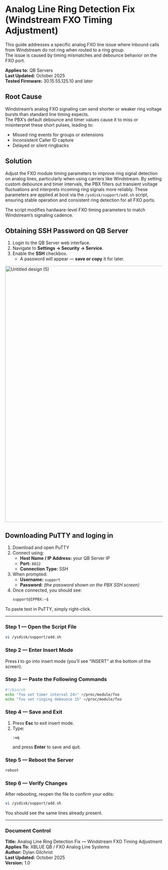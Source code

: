 # Analog Line Ring Detection Fix (Windstream FXO Timing Adjustment)

This guide addresses a specific analog FXO line issue where inbound calls from Windstream do not ring when routed to a ring group.  
The issue is caused by timing mismatches and debounce behavior on the FXO port.  

**Applies to:** QB Servers    
**Last Updated:** October 2025  
**Tested Firmware:** 30.15.55.125.10 and later

## Root Cause
Windstream’s analog FXO signaling can send shorter or weaker ring voltage bursts than standard line timing expects.  
The PBX’s default debounce and timer values cause it to miss or misinterpret these short pulses, leading to:
- Missed ring events for groups or extensions
- Inconsistent Caller ID capture
- Delayed or silent ringbacks

## Solution 
Adjust the FXO module timing parameters to improve ring signal detection on analog lines, particularly when using carriers like Windstream. By setting custom debounce and timer intervals, the PBX filters out transient voltage fluctuations and interprets incoming ring signals more reliably. These parameters are applied at boot via the `/ysdisk/support/add.sh` script, ensuring stable operation and consistent ring detection for all FXO ports.


The script modifies hardware-level FXO timing parameters to match Windstream’s signaling cadence.
## Obtaining SSH Password on QB Server
1. Login to the QB Server web interface.  
2. Navigate to **Settings → Security → Service**.  
3. Enable the **SSH** checkbox.  
   - A password will appear — **save or copy** it for later.  
<img width="1400" height="816" alt="Untitled design (5)" src="https://github.com/user-attachments/assets/6aec2683-56ac-4e65-a7d9-13946575bb5a" />



## Downloading PuTTY and loging in 
1. Download and open PuTTY
2. Connect using:  
   - **Host Name / IP Address:** your QB Server IP  
   - **Port:** `8022`  
   - **Connection Type:** SSH  
3. When prompted:  
   - **Username:** `support`  
   - **Password:** *(the password shown on the PBX SSH screen)*  
4. Once connected, you should see:  
   ```bash
   support@IPPBX:~$
   ```
To paste text in PuTTY, simply right-click.

---

### Step 1 — Open the Script File
```bash
vi /ysdisk/support/add.sh
```

### Step 2 — Enter Insert Mode
Press **i** to go into insert mode (you’ll see “INSERT” at the bottom of the screen).

### Step 3 — Paste the Following Commands
```bash
#!/bin/sh
echo "fxo set timer interval 24>" >/proc/module/fxo
echo "fxo set ringing debounce 15" >/proc/module/fxo
```

### Step 4 — Save and Exit
1. Press **Esc** to exit insert mode.  
2. Type:
   ```
   :wq
   ```
   and press **Enter** to save and quit.

### Step 5 — Reboot the Server
```bash
reboot
```

### Step 6 — Verify Changes
After rebooting, reopen the file to confirm your edits:
```bash
vi /ysdisk/support/add.sh
```
You should see the same lines already present.

---

### Document Control
**Title:** Analog Line Ring Detection Fix — Windstream FXO Timing Adjustment  
**Applies To:** XBLUE QB / FXO Analog Line Systems  
**Author:** Dylan Gilchrist  
**Last Updated:** October 2025  
**Version:** 1.0  

